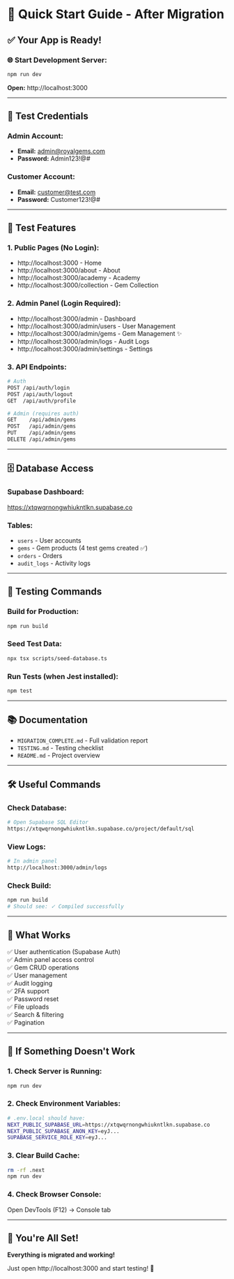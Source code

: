 # 🚀 Quick Start Guide - After Migration

## ✅ Your App is Ready!

### 🌐 Start Development Server:
```bash
npm run dev
```
**Open:** http://localhost:3000

---

## 🔑 Test Credentials

### Admin Account:
- **Email:** admin@royalgems.com
- **Password:** Admin123!@#

### Customer Account:
- **Email:** customer@test.com
- **Password:** Customer123!@#

---

## 📱 Test Features

### 1. Public Pages (No Login):
- http://localhost:3000 - Home
- http://localhost:3000/about - About
- http://localhost:3000/academy - Academy
- http://localhost:3000/collection - Gem Collection

### 2. Admin Panel (Login Required):
- http://localhost:3000/admin - Dashboard
- http://localhost:3000/admin/users - User Management
- http://localhost:3000/admin/gems - Gem Management ✨
- http://localhost:3000/admin/logs - Audit Logs
- http://localhost:3000/admin/settings - Settings

### 3. API Endpoints:
```bash
# Auth
POST /api/auth/login
POST /api/auth/logout
GET  /api/auth/profile

# Admin (requires auth)
GET    /api/admin/gems
POST   /api/admin/gems
PUT    /api/admin/gems
DELETE /api/admin/gems
```

---

## 🗄️ Database Access

### Supabase Dashboard:
https://xtqwqrnongwhiukntlkn.supabase.co

### Tables:
- `users` - User accounts
- `gems` - Gem products (4 test gems created ✅)
- `orders` - Orders
- `audit_logs` - Activity logs

---

## 🧪 Testing Commands

### Build for Production:
```bash
npm run build
```

### Seed Test Data:
```bash
npx tsx scripts/seed-database.ts
```

### Run Tests (when Jest installed):
```bash
npm test
```

---

## 📚 Documentation

- `MIGRATION_COMPLETE.md` - Full validation report
- `TESTING.md` - Testing checklist
- `README.md` - Project overview

---

## 🛠️ Useful Commands

### Check Database:
```bash
# Open Supabase SQL Editor
https://xtqwqrnongwhiukntlkn.supabase.co/project/default/sql
```

### View Logs:
```bash
# In admin panel
http://localhost:3000/admin/logs
```

### Check Build:
```bash
npm run build
# Should see: ✓ Compiled successfully
```

---

## 🎯 What Works

✅ User authentication (Supabase Auth)  
✅ Admin panel access control  
✅ Gem CRUD operations  
✅ User management  
✅ Audit logging  
✅ 2FA support  
✅ Password reset  
✅ File uploads  
✅ Search & filtering  
✅ Pagination  

---

## 🚨 If Something Doesn't Work

### 1. Check Server is Running:
```bash
npm run dev
```

### 2. Check Environment Variables:
```bash
# .env.local should have:
NEXT_PUBLIC_SUPABASE_URL=https://xtqwqrnongwhiukntlkn.supabase.co
NEXT_PUBLIC_SUPABASE_ANON_KEY=eyJ...
SUPABASE_SERVICE_ROLE_KEY=eyJ...
```

### 3. Clear Build Cache:
```bash
rm -rf .next
npm run dev
```

### 4. Check Browser Console:
Open DevTools (F12) → Console tab

---

## 🎉 You're All Set!

**Everything is migrated and working!**

Just open http://localhost:3000 and start testing! 🚀
